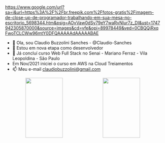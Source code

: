 <div align="center">
<!-- <img height="320em" src="https://www.google.com/url?sa=i&url=https%3A%2F%2Fbr.freepik.com%2Ffotos-gratis%2Fimagem-de-close-up-de-programador-trabalhando-em-sua-mesa-no-escritorio_5698344.htm&psig=AOvVaw0dSy79eY7waRvNlur7z_DI&ust=1747942305870000&source=images&cd=vfe&opi=89978449&ved=0CBQQjRxqFwoTCLCWw96mtY0DFQAAAAAdAAAAABAEf"/> -->

</div>



https://www.google.com/url?sa=i&url=https%3A%2F%2Fbr.freepik.com%2Ffotos-gratis%2Fimagem-de-close-up-de-programador-trabalhando-em-sua-mesa-no-escritorio_5698344.htm&psig=AOvVaw0dSy79eY7waRvNlur7z_DI&ust=1747942305870000&source=images&cd=vfe&opi=89978449&ved=0CBQQjRxqFwoTCLCWw96mtY0DFQAAAAAdAAAAABAE

- 👋 Ola, sou Claudio Buzzolini Sanches - @Claudio-Sanches
- 👀 Estou em nova etapa como desenvolvedor
- 🌱 Já concluí curso Web Full Stack no Senai - Mariano Ferraz - Vila Leopoldina - São Paulo
- Em Nov/2021 iniciei o curso em AWS na Cloud Treiamentos
- 📫 Meu e-mail claudiobuzzolini@gmail.com

<div align="center">

<div align="center">  
  
  <img width="49%" height="195px" src="https://github-readme-stats.vercel.app/api?username=Claudio-Sanches&show_icons=true&count_private=true&title_color=80F7D4&icon_color=9d00ff&text_color=c9d1d9&bg_color=0d1117&border_color=fff0" /> 
  
  <img width="49%" height="195px" src="https://github-readme-stats.vercel.app/api/top-langs/?username=Claudio-Sanches&layout=compact&title_color=80F7D4&text_color=fff&bg_color=0d1117&border_color=fff0" />
  
</div>

</div>



<!---
Claudio-Sanches/Claudio-Sanches is a ✨ special ✨ repository because its `README.md` (this file) appears on your GitHub profile.
You can click the Preview link to take a look at your changes.
--->
